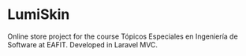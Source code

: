 # LumiSkin
Online store project for the course Tópicos Especiales en Ingeniería de Software at EAFIT. Developed in Laravel MVC.
